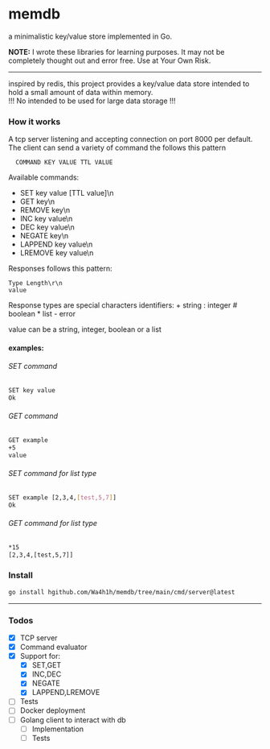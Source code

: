 # memdb
a minimalistic key/value store implemented in Go.

**NOTE:** I wrote these libraries for learning purposes. It may not be completely thought out and error free. Use at Your Own Risk.

---

inspired by redis, this project provides a key/value data store intended to hold a small amount of data within memory.<br>
!!! No intended to be used for large data storage !!!

### How it works
A tcp server listening and accepting connection on port 8000 per default. The client can send a variety of command the follows this pattern
```
  COMMAND KEY VALUE TTL VALUE
```
Available commands:
* SET key value [TTL value]\n
* GET key\n
* REMOVE key\n
* INC key value\n
* DEC key value\n
* NEGATE key\n
* LAPPEND key value\n
* LREMOVE key value\n

Responses follows this pattern:
```
Type Length\r\n
value
```
Response types are special characters identifiers:
    + string
    : integer
    # boolean
    * list
    - error

value can be a string, integer, boolean or a list

#### examples:
###### SET command
```bash
SET key value
Ok
```
###### GET command
```bash
GET example
+5
value
```
###### SET command for list type
```bash
SET example [2,3,4,[test,5,7]]
Ok
```
###### GET command for list type
```bash
*15
[2,3,4,[test,5,7]]
```
### Install
```bash
go install hgithub.com/Wa4h1h/memdb/tree/main/cmd/server@latest
```
---

### Todos
- [X] TCP server
- [X] Command evaluator
- [X] Support for:
  - [X] SET,GET
  - [X] INC,DEC
  - [X] NEGATE
  - [X] LAPPEND,LREMOVE
- [ ] Tests
- [ ] Docker deployment
- [ ] Golang client to interact with db
  - [ ] Implementation
  - [ ] Tests